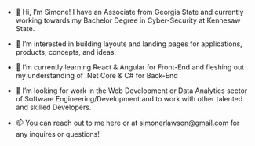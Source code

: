 - 👋 Hi, I’m Simone! I have an Associate from Georgia State and currently working towards my Bachelor Degree in Cyber-Security at Kennesaw State.

- 👀 I’m interested in building layouts and landing pages for applications, products, concepts, and ideas.

- 🌱 I’m currently learning React & Angular for Front-End and fleshing out my understanding of .Net Core & C# for Back-End

- 💞️ I’m looking for work in the Web Development or Data Analytics sector of Software Engineering/Development and to work with other talented and skilled Developers.

- 📫 You can reach out to me here or at simonerlawson@gmail.com for any inquires or questions!

<!---
studiosaturnent/studiosaturnent is a ✨ special ✨ repository because its `README.md` (this file) appears on your GitHub profile.
You can click the Preview link to take a look at your changes.
--->
